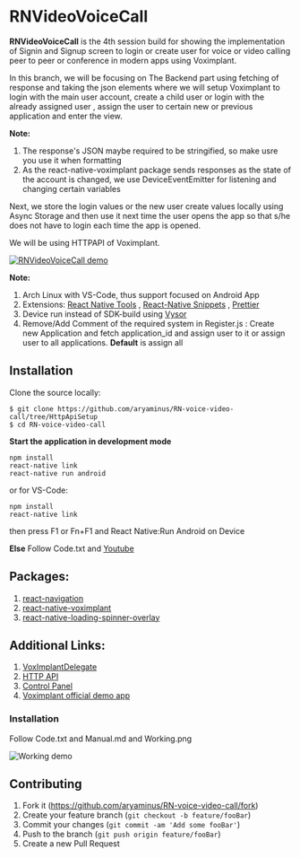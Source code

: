 # RNVideoVoiceCall

**RNVideoVoiceCall** is the 4th session build for showing the implementation of Signin and Signup screen to login or create user for voice or video calling peer to peer or conference in modern apps using Voximplant.

In this branch, we will be focusing on The Backend part using fetching of response and taking the json elements where we will setup Voximplant to login with the main user account, create a child user or login with the already assigned user , assign the user to certain new or previous application and enter the view.

**Note:**

1. The response's JSON maybe required to be stringified, so make usre you use it when formatting
2. As the react-native-voximplant package sends responses as the state of the account is changed, we use DeviceEventEmitter for listening and changing certain variables

Next, we store the login values or the new user create values locally using Async Storage and then use it next time the user opens the app so that s/he does not have to login each time the app is opened.

We will be using HTTPAPI of Voximplant.

[![RNVideoVoiceCall demo](https://i.imgur.com/mnsdKR6.gif)](https://youtu.be/-sweQ2HzjrA)

**Note:**

1. Arch Linux with VS-Code, thus support focused on Android App
2. Extensions: <a href="https://marketplace.visualstudio.com/items?itemName=vsmobile.vscode-react-native" target="_blank">React Native Tools</a> , <a href="https://marketplace.visualstudio.com/items?itemName=EQuimper.react-native-react-redux" target="_blank">React-Native Snippets</a> , <a href="https://marketplace.visualstudio.com/items?itemName=esbenp.prettier-vscode" target="_blank">Prettier</a>
3. Device run instead of SDK-build using <a href="https://chrome.google.com/webstore/detail/vysor/gidgenkbbabolejbgbpnhbimgjbffefm" target="_blank">Vysor</a>
4. Remove/Add Comment of the required system in Register.js : Create new Application and fetch application_id and assign user to it or assign user to all applications. **Default** is assign all

## Installation

Clone the source locally:
```
$ git clone https://github.com/aryaminus/RN-voice-video-call/tree/HttpApiSetup
$ cd RN-voice-video-call
```

**Start the application in development mode**
```
npm install
react-native link
react-native run android
```
or for VS-Code:
```
npm install
react-native link
```
then press F1 or Fn+F1 and React Native:Run Android on Device 

**Else**
Follow Code.txt and <a href="https://youtu.be/-sweQ2HzjrA" target="_blank">Youtube</a>

## Packages:
1. <a href="https://reactnavigation.org/docs/intro/" target="_blank">react-navigation</a>
2. <a href="https://github.com/voximplant/react-native-voximplant" target="_blank">react-native-voximplant</a>
3. <a href="https://github.com/joinspontaneous/react-native-loading-spinner-overlay" target="_blank">react-native-loading-spinner-overlay</a>

## Additional Links:
1. <a href="http://voximplant.com/docs/references/mobilesdk/ios/Protocols/VoxImplantDelegate.html" target="_blank">VoxImplantDelegate</a>
2. <a href="https://voximplant.com/docs/references/httpapi/" target="_blank">HTTP API</a>
3. <a href="https://manage.voximplant.com" target="_blank">Control Panel</a>
4. <a href="https://github.com/voximplant/react-native-demo" target="_blank">Voximplant official demo app</a>


### Installation
Follow Code.txt and Manual.md and Working.png

![Working demo](https://i.imgur.com/Xmp5bJi.png)

## Contributing

1. Fork it (<https://github.com/aryaminus/RN-voice-video-call/fork>)
2. Create your feature branch (`git checkout -b feature/fooBar`)
3. Commit your changes (`git commit -am 'Add some fooBar'`)
4. Push to the branch (`git push origin feature/fooBar`)
5. Create a new Pull Request


